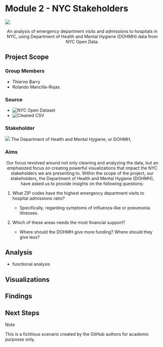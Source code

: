 # Module 2 - NYC Stakeholders

![](https://data.cityofnewyork.us/api/assets/3FF54443-CD9C-4E56-8A20-8D2BD245BD1A?nyclogo300.png)
<p align='center'>
An analysis of emergency department visits and admissions to hospitals in NYC, using Department of Health and Mental Hygiene (DOHMH) data from NYC Open Data.
</p>

## Project Scope

### Group Members

- Thierno Barry
- Rolando Mancilla-Rojas

### Source

- ![NYC Open Dataset](https://opendata.cityofnewyork.us/)
- ![Cleaned CSV](https://drive.google.com/file/d/1ByDEStAVRacADbbdEW0v1k2JspoiGVZr/view?usp=drive_link)

### Stakeholder

![](https://assets.codepen.io/5102/NYC_Health-logo.png)
The Department of Health and Mental Hygiene, or DOHMH, 

### Aims

<p align='center'> 
Our focus revolved around not only cleaning and analyzing the data, but an emphasized focus on creating powerful visualizations that impact the NYC stakeholders we are presenting to.
Within the scope of the project, our stakeholders, the Department of Health and Mental Hygiene (DOHMH), have asked us to provide insights on the following questions:
</p>

1. What ZIP codes have the highest emergency department visits to hospital admissions ratio?
   - Specifically, regarding symptoms of influenza-like or pneumonia illnesses.

2. Which of these areas needs the most financial support?
   - Where should the DOHMH give more funding? Where should they give less?

## Analysis
- functional analysis

## Visualizations


## Findings


## Next Steps


> [!NOTE]
> This is a fictitious scenario created by the GitHub authors for academic purposes only.
